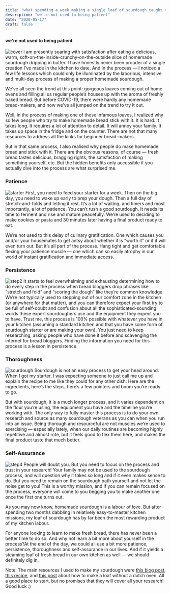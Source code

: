 ```yaml
---
title: "what spending a week making a single loaf of sourdough taught me"
description: "we're not used to being patient"
date: "2020-05-17"
draft: false
---
```

#### we're not used to being patient
![cover](https://miro.medium.com/max/700/1%2Aiwz5pzqQi7fiUSX-_SMCqw.jpeg)
I am presently soaring with satisfaction after eating a delicious, warm, soft-on-the-inside-crunchy-on-the-outside slice of homemade sourdough dripping in butter. I have honestly never been prouder of a single creation I’ve made in the kitchen to date. And in the process — I noticed a few life lessons which could only be illuminated by the laborious, intensive and multi-day process of making a proper homemade sourdough.

We’ve all seen the trend at this point: gorgeous loaves coming out of home ovens and filling all us regular people’s houses up with the aroma of freshly baked bread. But before COVID-19, there were hardly any homemade bread-makers, and now we’ve all jumped on the trend to try it out.

Well, in the process of making one of these infamous loaves, I realized why so few people who try to make homemade bread stick with it. It is hard. It takes long. It requires a lot of attention to detail. It will annoy your family. It takes up space in the fridge and on the counter. There are not that many resources to address all the kinks for beginner bread-makers.

But in that same process, I also realised why people do make homemade bread and stick with it. There are the obvious reasons, of course — fresh bread tastes delicious, bragging rights, the satisfaction of making something yourself, etc. But the hidden benefits only accessible if you actually dive into the process are what surprised me.

### Patience
![starter](https://miro.medium.com/max/700/1%2AQ_0LYI-5yk3EA6qSkFRNsw.png)
First, you need to feed your starter for a week. Then on the big day, you need to wake up early to prep your dough. Then a full day of stretch-and-folds and letting it rest. It’s a lot of waiting, and timers and most importantly, a lot of patience. You can’t rush a good sourdough. It needs its time to ferment and rise and mature peacefully. We’re used to deciding to make cookies or pasta and 30 minutes later having a final product ready to eat.

We’re not used to this delay of culinary gratification. One which causes you and/or your housemates to get antsy about whether it is “worth it” or if it will even turn out. But it’s all part of the process. Hang tight and get comfortable flexing your patience muscle — one which can so easily atrophy in our world of instant gratification and immediate access.

### Persistence
![step2](https://miro.medium.com/max/700/1%2AtFtVwPoRCbt9FXTBc091wA.png)
It starts to feel overwhelming and exhausting determining how to do every step in the process when bread bloggers drop phrases like “stretch and fold” and “scoring the dough” like they’re common knowledge. We’re not typically used to stepping out of our comfort zone in the kitchen (or anywhere for that matter), and you can therefore expect your first try to be full of self-doubt and confusion about all the sophisticated-sounding words these expert sourdoughers use and the equipment they expect you to have. Trust me, this process is 100% possible with whatever you have in your kitchen (assuming a standard kitchen and that you have some form of sourdough starter or are making your own). You just need to keep researching, asking people who have done it before and scavenging the internet for bread bloggers. Finding the information you need for this process is a lesson in persistence.

### Thoroughness
![sourdough](https://miro.medium.com/max/700/1%2ADs2xrQhVED0Dqjy7-qR_jQ.jpeg)
Sourdough is not an easy process to get your head around. When I got my starter, I was expecting someone to just call me up and explain the recipe to me like they could for any other dish: Here are the ingredients, here’s the steps, here’s a few pointers and boom you’re ready to go.

But with sourdough, it is a much longer process, and it varies dependent on the flour you’re using, the equipment you have and the timeline you’re working with. The only way to fully master this process is to do your own research and source as many sourdough veterans as you can when you run into an issue. Being thorough and resourceful are not muscles we’re used to exercising — especially lately, when our daily routines are becoming highly repetitive and almost rote, but it feels good to flex them here, and makes the final product taste that much better.

### Self-Assurance
![step4](https://miro.medium.com/max/700/1%2ACCRO99jr7bwiAYAi4zqPKA.png)
People will doubt you. But you need to focus on the process and trust in your research! Your family may not be used to the sourdough process, and will question why it takes so long and if it even makes sense to do. But you need to remain on the sourdough path yourself and not let the noise get to you! This is a worthy mission, and if you can remain focused on the process, everyone will come to you begging you to make another one once the first one turns out.

As you may now know, homemade sourdough is a labour of love. But after spending two months dabbling in relatively easy-to-master kitchen missions, my loaf of sourdough has by far been the most rewarding product of my kitchen labour.

For anyone looking to learn to make fresh bread, there has never been a better time to do so. And why not learn a bit more about yourself in the process?At the end of the day, we could all use a bit more patience, persistence, thoroughness and self-assurance in our lives. And if it yields a steaming loaf of fresh bread in our own kitchen as well — we should definitely dig in.

Note: The main resources I used to make my sourdough were [this blog post](https://www.theclevercarrot.com/2014/01/sourdough-bread-a-beginners-guide/), [this recipe](https://www.theperfectloaf.com/sourdough-bread-with-all-purpose-flour/), and [this post](https://truesourdough.com/3-ways-to-make-amazing-sourdough-bread-without-a-dutch-oven/) about how to make a loaf without a dutch oven. All a good place to start, but no promises that they will cover all your research! Good luck :)

